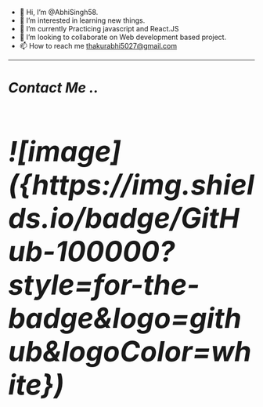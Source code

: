 - 👋 Hi, I’m @AbhiSingh58.
- 👀 I’m interested in learning new things.
- 🌱 I’m currently Practicing javascript and React.JS
- 💞️ I’m looking to collaborate on Web development based project.
- 📫 How to reach me thakurabhi5027@gmail.com

<!---
AbhiSingh58/AbhiSingh58 is a ✨ special ✨ repository because its `README.md` (this file) appears on your GitHub profile.
You can click the Preview link to take a look at your changes.
--->
<hr>

<h1><em>Contact Me .. <em><h1>
  ![image]({https://img.shields.io/badge/GitHub-100000?style=for-the-badge&logo=github&logoColor=white})

